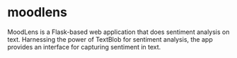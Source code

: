 # moodlens
MoodLens is a Flask-based web application that does sentiment analysis on text. Harnessing the power of TextBlob for sentiment analysis, the app provides an interface for capturing sentiment in text.
